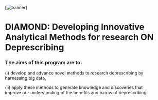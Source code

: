 [![banner](assets/imgs/RCSI-Royal_Irish-Primary_Logo_CMYK_Jun24)]

# DIAMOND: Developing Innovative Analytical Methods for research ON Deprescribing

### The aims of this program are to: 

(i) develop and advance novel methods to research deprescribing by harnessing big data, 

(ii) apply these methods to generate knowledge and discoveries that improve our understanding of the benefits and harms of deprescribing. 

